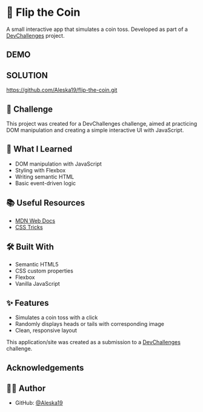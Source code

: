 
<!--
Introduce your projects by taking a screenshot or a gif. Try to tell visitors a story about your project by answering:

- What have you learned/improved?
- Your wisdom? :)-->

# 🎲 Flip the Coin
A small interactive app that simulates a coin toss. Developed as part of a [DevChallenges](https://devchallenges.io/challenge/flip-the-coin) project.


## DEMO


## SOLUTION
https://github.com/Aleska19/flip-the-coin.git



## 🚀 Challenge

This project was created for a DevChallenges challenge, aimed at practicing DOM manipulation and creating a simple interactive UI with JavaScript.

## 🧠 What I Learned

- DOM manipulation with JavaScript  
- Styling with Flexbox  
- Writing semantic HTML  
- Basic event-driven logic  


## 📚 Useful Resources

- [MDN Web Docs](https://developer.mozilla.org/)  
- [CSS Tricks](https://css-tricks.com/)  

<!--
- [Example resource 1](https://www.example.com) - This helped me for XYZ reason. I really liked this pattern and will use it going forward.
- [Example resource 2](https://www.example.com) - This is an amazing article which helped me finally understand XYZ. I'd recommend it to anyone still learning this concept.
-->

## 🛠️ Built With

- Semantic HTML5  
- CSS custom properties  
- Flexbox  
- Vanilla JavaScript  


## ✨ Features

- Simulates a coin toss with a click  
- Randomly displays heads or tails with corresponding image  
- Clean, responsive layout  

<!-- List the features of your application or follow the template. Don't share the figma file here :) -->

This application/site was created as a submission to a [DevChallenges](https://devchallenges.io/challenges-dashboard) challenge.

## Acknowledgements

<!-- This section should list any articles or add-ons/plugins that helps you to complete the project. This is optional but it will help you in the future. For exmpale -->

## 👩‍💻 Author

- GitHub: [@Aleska19](https://github.com/Aleska19)  
